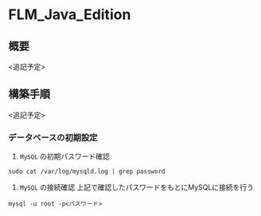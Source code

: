 # FLM_Java_Edition 

## 概要
<追記予定>

## 構築手順
<追記予定>

### データベースの初期設定
1. `MySQL` の初期パスワード確認
```
sudo cat /var/log/mysqld.log | grep password
```

1. `MySQL` の接続確認
上記で確認したパスワードをもとにMySQLに接続を行う
```
mysql -u root -p<パスワード>
```